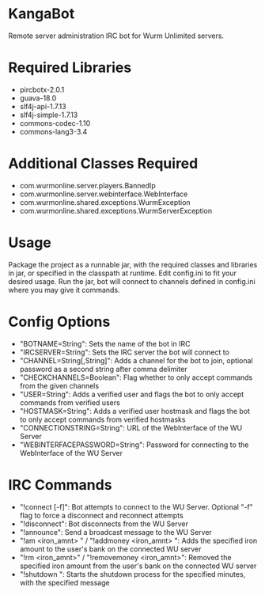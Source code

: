 # KangaBot
Remote server administration IRC bot for Wurm Unlimited servers.

# Required Libraries
- pircbotx-2.0.1
- guava-18.0
- slf4j-api-1.7.13
- slf4j-simple-1.7.13
- commons-codec-1.10
- commons-lang3-3.4

# Additional Classes Required
- com.wurmonline.server.players.BannedIp
- com.wurmonline.server.webinterface.WebInterface
- com.wurmonline.shared.exceptions.WurmException
- com.wurmonline.shared.exceptions.WurmServerException

# Usage
Package the project as a runnable jar, with the required classes and libraries in jar, or specified in the classpath at runtime.
Edit config.ini to fit your desired usage.
Run the jar, bot will connect to channels defined in config.ini where you may give it commands.

# Config Options
- "BOTNAME=String": Sets the name of the bot in IRC
- "IRCSERVER=String": Sets the IRC server the bot will connect to
- "CHANNEL=String[,String]": Adds a channel for the bot to join, optional password as a second string after comma delimiter
- "CHECKCHANNELS=Boolean": Flag whether to only accept commands from the given channels
- "USER=String": Adds a verified user and flags the bot to only accept commands from verified users
- "HOSTMASK=String": Adds a verified user hostmask and flags the bot to only accept commands from verified hostmasks
- "CONNECTIONSTRING=String": URL of the WebInterface of the WU Server
- "WEBINTERFACEPASSWORD=String": Password for connecting to the WebInterface of the WU Server

# IRC Commands
- "!connect [-f]": Bot attempts to connect to the WU Server. Optional "-f" flag to force a disconnect and reconnect attempts
- "!disconnect": Bot disconnects from the WU Server
- "!announce": Send a broadcast message to the WU Server
- "!am <user> <iron_amnt> <comment>" / "!addmoney <user> <iron_amnt> <comment>": Adds the specified iron amount to the user's bank on the connected WU server
- "!rm <user> <iron_amnt>" / "!removemoney <user> <iron_amnt>": Removed the specified iron amount from the user's bank on the connected WU server
- "!shutdown <min> <message>": Starts the shutdown process for the specified minutes, with the specified message